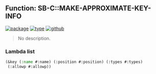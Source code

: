 ## Function: SB-C::MAKE-APPROXIMATE-KEY-INFO
[![package](https://img.shields.io/badge/Package-SB--C-5f9ea0.svg?style=social&colorA=999999)](../) [![type](https://img.shields.io/badge/Type-Function-5f9ea0.svg?style=social&colorA=999999)](../#function) [![github](https://img.shields.io/badge/GitHub-View_the_source-5f9ea0.svg?style=social&colorA=999999&logo=github)](https://github.com/sbcl/sbcl/blob/master/src/compiler/ctype.lisp/) 

> No description.

### Lambda list
```cl
(&key (:name #:name) (:position #:position) (:types #:types)
 (:allowp #:allowp))
```
